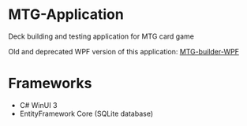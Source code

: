 # MTG-Application
Deck building and testing application for MTG card game

Old and deprecated WPF version of this application: [MTG-builder-WPF](https://github.com/aamoJL/MTG-builder-WPF)

# Frameworks

* C# WinUI 3
* EntityFramework Core (SQLite database)
